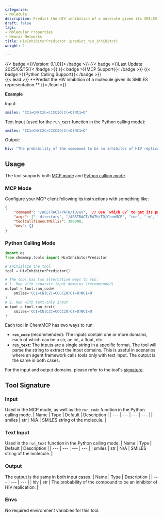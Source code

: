 ```yaml
---
categories:
- Molecule
description: Predict the HIV inhibition of a molecule given its SMILES representation.
draft: false
tags:
- Molecular Properties
- Neural Networks
title: HivInhibitorPredictor (predict_hiv_inhibitor)
weight: 2

---
```

<div style="display: flex; flex-wrap: wrap; gap: 0.75rem; align-items: center;">
  {{< badge >}}Version: 0.1.0{{< /badge >}}
  {{< badge >}}Last Update: 2025/05/15{{< /badge >}}
  {{< badge >}}MCP Support{{< /badge >}}
  {{< badge >}}Python Calling Support{{< /badge >}}
</div>
{{< lead >}}
**Predict the HIV inhibition of a molecule given its SMILES representation.**
{{< /lead >}}

**Example**

Input:
```yaml
smiles: 'CC1=CN(C2C=CCCC2O)C(=O)NC1=O'
```

Text Input (used for the `run_text` function in the Python calling mode):
```yaml
smiles: 'CC1=CN(C2C=CCCC2O)C(=O)NC1=O'
```

Output:
```yaml
hiv: "The probability of the compound to be an inhibitor of HIV replication is 6.01%, which means it's unlikely to happen.\nNote that the result is predicted by a neural network model and may not be accurate. You may use other tools or resources to obtain more reliable results if needed."
```

## Usage

The tool supports both [MCP mode](#mcp-mode) and [Python calling mode](#python-calling-mode).



### MCP Mode

Configure your MCP client following its instructions with something like:
```JSON
{
    "command": "/ABSTRACT/PATH/TO/uv",  // Use `which uv` to get its path
    "args": ["--directory", "/ABSTRACT/PATH/TO/ChemMCP", "run", "-m", "chemmcp.tools.hiv_inhibitor_predictor"],
    "toolCallTimeoutMillis": 300000,
    "env": {}
}
```

### Python Calling Mode

```python
import os
from chemmcp.tools import HivInhibitorPredictor

# Initialize the tool
tool = HivInhibitorPredictor()

# The tool has two alternative ways to run:
# 1. Run with separate input domains (recommended)
output = tool.run_code(
    smiles='CC1=CN(C2C=CCCC2O)C(=O)NC1=O'
)
# 2. Run with text-only input
output = tool.run_text(
    smiles='CC1=CN(C2C=CCCC2O)C(=O)NC1=O'
)
```


Each tool in ChemMCP has two ways to run:
- **`run_code`** (recommended): The inputs contain one or more domains, each of which can be a str, an int, a float, etc.
- **`run_text`**: The inputs are a single string in a specific format. The tool will parse the string to extract the input domains. This is useful in scenarios where an agent framework calls tools only with text input.
The output is the same in both cases.

For the input and output domains, please refer to the tool's [signature](#tool-signature).

## Tool Signature



### Input
Used in the MCP mode, as well as the `run_code` function in the Python calling mode.
| Name | Type | Default | Description |
| --- | --- | --- | --- |
| smiles | str | N/A | SMILES string of the molecule. |

### Text Input
Used in the `run_text` function in the Python calling mode.
| Name | Type | Default | Description |
| --- | --- | --- | --- |
| smiles | str | N/A | SMILES string of the molecule. |

### Output
The output is the same in both input cases.
| Name | Type | Description |
| --- | --- | --- |
| hiv | str | The probability of the compound to be an inhibitor of HIV replication. |

### Envs
No required environment variables for this tool.
